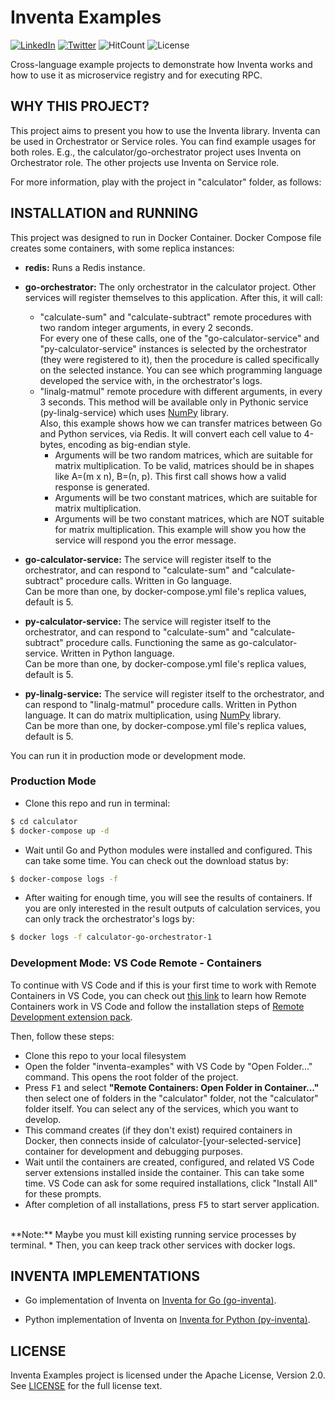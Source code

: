 # **Inventa Examples**

[![LinkedIn](https://img.shields.io/badge/LinkedIn-0077B5?style=for-the-badge&logo=linkedin&logoColor=white&style=flat-square)](https://www.linkedin.com/in/alper-dalkiran/)
[![Twitter](https://img.shields.io/badge/Twitter-1DA1F2?style=for-the-badge&logo=twitter&logoColor=white&style=flat-square)](https://twitter.com/aalperdalkiran)
![HitCount](https://hits.dwyl.com/adalkiran/inventa-examples.svg?style=flat-square)
![License](https://img.shields.io/badge/License-Apache%202.0-blue.svg)

Cross-language example projects to demonstrate how Inventa works and how to use it as microservice registry and for executing RPC.

## **WHY THIS PROJECT?**

This project aims to present you how to use the Inventa library. Inventa can be used in Orchestrator or Service roles. You can find example usages for both roles. E.g., the calculator/go-orchestrator project uses Inventa on Orchestrator role. The other projects use Inventa on Service role.

For more information, play with the project in "calculator" folder, as follows:

## **INSTALLATION and RUNNING**

This project was designed to run in Docker Container. Docker Compose file creates some containers, with some replica instances:
* **redis:** Runs a Redis instance.
* **go-orchestrator:** The only orchestrator in the calculator project. Other services will register themselves to this application. After this, it will call:
    * "calculate-sum" and "calculate-subtract" remote procedures with two random integer arguments, in every 2 seconds.
        <br>
        For every one of these calls, one of the "go-calculator-service" and "py-calculator-service" instances is selected by the orchestrator (they were registered to it), then the procedure is called specifically on the selected instance. You can see which programming language developed the service with, in the orchestrator's logs.
    * "linalg-matmul" remote procedure with different arguments, in every 3 seconds. This method will be available only in Pythonic service (py-linalg-service) which uses [NumPy](https://numpy.org) library.
        <br>
        Also, this example shows how we can transfer matrices between Go and Python services, via Redis. It will convert each cell value to 4-bytes, encoding as big-endian style.
        * Arguments will be two random matrices, which are suitable for matrix multiplication. To be valid, matrices should be in shapes like A=(m x n), B=(n, p). This first call shows how a valid response is generated.
        * Arguments will be two constant matrices, which are suitable for matrix multiplication.
        * Arguments will be two constant matrices, which are NOT suitable for matrix multiplication. This example will show you how the service will respond you the error message.
    
* **go-calculator-service:** The service will register itself to the orchestrator, and can respond to "calculate-sum" and "calculate-subtract" procedure calls. Written in Go language.
    <br>
    Can be more than one, by docker-compose.yml file's replica values, default is 5.
* **py-calculator-service:** The service will register itself to the orchestrator, and can respond to "calculate-sum" and "calculate-subtract" procedure calls. Functioning the same as go-calculator-service. Written in Python language.
    <br>
    Can be more than one, by docker-compose.yml file's replica values, default is 5.
* **py-linalg-service:** The service will register itself to the orchestrator, and can respond to "linalg-matmul" procedure calls. Written in Python language. It can do matrix multiplication, using [NumPy](https://numpy.org) library.
    <br>
    Can be more than one, by docker-compose.yml file's replica values, default is 5.

You can run it in production mode or development mode.

### **Production Mode**

* Clone this repo and run in terminal:

```sh
$ cd calculator
$ docker-compose up -d
```

* Wait until Go and Python modules were installed and configured. This can take some time. You can check out the download status by:

```sh
$ docker-compose logs -f
```

* After waiting for enough time, you will see the results of containers. If you are only interested in the result outputs of calculation services, you can only track the orchestrator's logs by:

```sh
$ docker logs -f calculator-go-orchestrator-1
```

### <a name="dev-mode"></a>**Development Mode: VS Code Remote - Containers**

To continue with VS Code and if this is your first time to work with Remote Containers in VS Code, you can check out [this link](https://code.visualstudio.com/docs/remote/containers) to learn how Remote Containers work in VS Code and follow the installation steps of [Remote Development extension pack](https://marketplace.visualstudio.com/items?itemName=ms-vscode-remote.vscode-remote-extensionpack).

Then, follow these steps:

* Clone this repo to your local filesystem
* Open the folder "inventa-examples" with VS Code by "Open Folder..." command. This opens the root folder of the project.
* Press <kbd>F1</kbd> and select **"Remote Containers: Open Folder in Container..."** then select one of folders in the "calculator" folder, not the "calculator" folder itself. You can select any of the services, which you want to develop.
* This command creates (if they don't exist) required containers in Docker, then connects inside of calculator-[your-selected-service] container for development and debugging purposes.
* Wait until the containers are created, configured, and related VS Code server extensions installed inside the container. This can take some time. VS Code can ask for some required installations, click "Install All" for these prompts.
* After completion of all installations, press <kbd>F5</kbd> to start server application.
<br>
**Note:** Maybe you must kill existing running service processes by terminal.
* Then, you can keep track other services with docker logs.

<br>

## **INVENTA IMPLEMENTATIONS**

* Go implementation of Inventa on [Inventa for Go (go-inventa)](https://github.com/adalkiran/go-inventa).

* Python implementation of Inventa on [Inventa for Python (py-inventa)](https://github.com/adalkiran/py-inventa).

## **LICENSE**

Inventa Examples project is licensed under the Apache License, Version 2.0. See [LICENSE](LICENSE) for the full license text.
